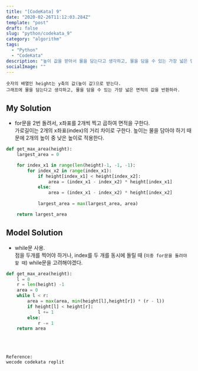 ```yaml
---
title: "[CodeKata] 9"
date: "2020-02-26T11:12:03.284Z"
template: "post"
draft: false
slug: "python/codekata_9"
category: "algorithm"
tags:
  - "Python"
  - "CodeKata"
description: "높이 값을 받아서 물을 담는다고 생각하고, 물을 담을 수 있는 가장 넓은 면적의 값을 반환하라."
socialImage: ""
---
```



```
숫자의 배열인 height는 y축의 값(높이 값)으로 받는다.
그래프에 물을 담는다고 생각하고, 물을 담을 수 있는 가장 넓은 면적의 값을 반환하라.
```

## My Solution
* for문을 2번 돌려서, x좌표를 2개씩 찍고 곱하여 면적을 구한다.\
가로길이는 2개의 x좌표(index)의 거리 차이로 구한다.
높이는 물을 담아야 하기 때문에 2개의 높이 중 낮은 높이로 적용한다.

```python
def get_max_area(height):
    largest_area = 0

    for index_x1 in range(len(height)-1, -1, -1):
	    for index_x2 in range(index_x1):
	        if height[index_x1] < height[index_x2]:
	            area = (index_x1 - index_x2) * height[index_x1]
	        else:
	            area = (index_x1 - index_x2) * height[index_x2]
	       
	        largest_area = max(largest_area, area)

    return largest_area
```

## Model Solution
* while문 사용.\
점을 두개를 찍어야 하거나, index를 두 개를 동시에 돌릴 때 (`이중 for문을 돌려야 할 때`) while문을 고려해야겠다.

```python
def get_max_area(height):
	l = 0
	r = len(height) -1
	area = 0
	while l < r: 
		area = max(area, min(height[l],height[r]) * (r - l))
		if height[l] < height[r]: 
			l += 1
		else:
		    r -= 1
	return area 
```



<br>
<br>

    Reference:
    wecode codekata replit